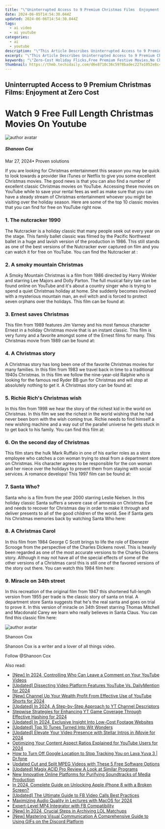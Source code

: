 ```yaml
---
title: "\"Uninterrupted Access to 9 Premium Christmas Films  Enjoyment at Zero Cost for 2024\""
date: 2024-06-05T14:54:30.044Z
updated: 2024-06-06T14:54:30.044Z
tags:
  - ai video
  - ai youtube
categories:
  - ai
  - youtube
description: "\"This Article Describes Uninterrupted Access to 9 Premium Christmas Films: Enjoyment at Zero Cost for 2024\""
excerpt: "\"This Article Describes Uninterrupted Access to 9 Premium Christmas Films: Enjoyment at Zero Cost for 2024\""
keywords: "\"Zero-Cost Holiday Flicks,Free Premium Festive Movies,No Charge Christmas Films,Discounted Holiday Classics,Affordable Yuletide Cinema,Cost-Free Seasonal Films,Premium Gifts for Free\""
thumbnail: https://thmb.techidaily.com/d6e8710c36c5978badec227a1052e8c4e84f42f10c18f1adcfe6fd4f956e57b1.jpg
---
```


## Uninterrupted Access to 9 Premium Christmas Films: Enjoyment at Zero Cost

# Watch 9 Free Full Length Christmas Movies On Youtube

![author avatar](https://images.wondershare.com/filmora/article-images/shannon-cox.jpg)

##### Shanoon Cox

 Mar 27, 2024• Proven solutions

If you are looking for Christmas entertainment this season you may be quick to look towards a provider like iTunes or Netflix to give you some excellent Christmas movies. The good news is that you can also find a number of excellent classic Christmas movies on YouTube. Accessing these movies on YouTube while to save your rental fees as well as make sure that you can have a steady stream of Christmas entertainment whoever you might be visiting over the holiday season. Here are some of the top 10 classic movies that you can find for free on YouTube right now.

### 1. The nutcracker 1990

The Nutcracker is a holiday classic that many people seek out every year on the stage. This family ballet classic was filmed by the Pacific Northwest ballet in a huge and lavish version of the production in 1986\. This still stands as one of the best versions of the Nutcracker ever captured on film and you can watch it for free on YouTube. You can find the Nutcracker at :

### 2. A smoky mountain Christmas

A Smoky Mountain Christmas is a film from 1986 directed by Harry Winkler and starring Lee Majors and Dolly Parton. The full musical fairy tale can be found online on YouTube and it's about a country singer who is trying to spend a quiet Christmas holiday at home. She suddenly becomes involved with a mysterious mountain man, an evil witch and is forced to protect seven orphans over the holidays. This film can be found at:

### 3. Ernest saves Christmas

This film from 1989 features Jim Varney and his most famous character Ernest in a holiday Christmas movie that is an instant classic. This film is very funny and a favorite amongst some of the Ernest films for many. This Christmas movie from 1989 can be found at:

### 4. A Christmas story

A Christmas story has long been one of the favorite Christmas movies for many families. In this film from 1983 we travel back in time to a traditional 1940s Christmas. In this film we follow the nine-year-old Ralphie who is looking for the famous red Ryder BB gun for Christmas and will stop at absolutely nothing to get it. A Christmas story can be found at:

### 5. Richie Rich's Christmas wish

In this film from 1998 we hear the story of the richest kid in the world on Christmas. In this film we see the richest in the world wishing that he had never been born with the wish coming true. Richie needs to find himself a new wishing machine and a way out of the parallel universe he gets stuck in to get back to his family. You can find this film at:

### 6. On the second day of Christmas

This film stars the hulk Mark Ruffalo in one of his earlier roles as a store employee who catches a con woman trying to steal from a department store on Christmas. His character agrees to be responsible for the con woman and her niece over the holidays to prevent them from staying with social services. A romance develops! This 1997 film can be found at:

### 7. Santa Who?

Santa who is a film from the year 2000 starring Leslie Nielsen. In this holiday classic Santa suffers a severe case of amnesia on Christmas Eve and needs to recover for Christmas day in order to make it through and deliver presents to all of the good children of the world. See if Santa gets his Christmas memories back by watching Santa Who here:

### 8. A Christmas Carol

In this film from 1984 George C Scott brings to life the role of Ebenezer Scrooge from the perspective of the Charles Dickens novel. This is heavily been regarded as one of the most accurate versions to the Charles Dickens story. Although it may not have all of the special effects of some of the other versions of a Christmas carol this is still one of the favored versions of the story out there. You can watch this 1984 film here:

### 9. Miracle on 34th street

In this recreation of the original film from 1947 this shortened full-length version from 1955 per trade is the classic story of santa on trial. A department store Santa suggests that he's the real santa and goes on trial to prove it. In this version of miracle on 34th Street starring Thomas Mitchell and Macdonald Carey we learn who really believes in Santa Claus. You can find this classic film here:

![author avatar](https://images.wondershare.com/filmora/article-images/shannon-cox.jpg)

Shanoon Cox

Shanoon Cox is a writer and a lover of all things video.

Follow @Shanoon Cox

<span class="atpl-alsoreadstyle">Also read:</span>
<div><ul>
<li><a href="https://facebook-video-share.techidaily.com/new-in-2024-controlling-who-can-leave-a-comment-on-your-youtube-videos/"><u>[New] In 2024, Controlling Who Can Leave a Comment on Your YouTube Videos</u></a></li>
<li><a href="https://facebook-video-share.techidaily.com/updated-dissecting-video-platform-features-youtube-vs-dailymention-for-2024/"><u>[Updated] Dissecting Video Platform Features  YouTube Vs. DailyMention for 2024</u></a></li>
<li><a href="https://facebook-video-share.techidaily.com/new-channel-up-your-wealth-profit-from-effective-use-of-youtube-shorts-for-2024/"><u>[New] Channel Up Your Wealth  Profit From Effective Use of YouTube Shorts for 2024</u></a></li>
<li><a href="https://facebook-video-share.techidaily.com/updated-in-2024-a-step-by-step-approach-to-yt-channel-descriptors/"><u>[Updated] In 2024, A Step-by-Step Approach to YT Channel Descriptors</u></a></li>
<li><a href="https://facebook-video-share.techidaily.com/stepwise-strategies-for-enhancing-yt-game-coverage-through-effective-hashing-for-2024/"><u>Stepwise Strategies for Enhancing YT Game Coverage Through Effective Hashing for 2024</u></a></li>
<li><a href="https://facebook-video-share.techidaily.com/updated-in-2024-exclusive-insight-into-low-cost-footage-websites/"><u>[Updated] In 2024, Exclusive Insight Into Low-Cost Footage Websites</u></a></li>
<li><a href="https://facebook-video-share.techidaily.com/updated-top-10-tunes-turned-into-wit-wonders/"><u>[Updated] Top 10 Tunes Turned Into Wit Wonders</u></a></li>
<li><a href="https://facebook-video-share.techidaily.com/updated-elevate-your-video-presence-with-stellar-intros-in-imovie-for-2024/"><u>[Updated] Elevate Your Video Presence with Stellar Intros in iMovie for 2024</u></a></li>
<li><a href="https://facebook-video-share.techidaily.com/optimizing-your-content-aspect-ratios-explained-for-youtube-users-for-2024/"><u>Optimizing Your Content  Aspect Ratios Explained for YouTube Users for 2024</u></a></li>
<li><a href="https://android-location-track.techidaily.com/how-to-turn-off-google-location-to-stop-tracking-you-on-lava-yuva-3-drfone-by-drfone-virtual-android/"><u>How to Turn Off Google Location to Stop Tracking You on Lava Yuva 3 | Dr.fone</u></a></li>
<li><a href="https://ai-driven-video-production.techidaily.com/updated-cut-and-split-mpeg-videos-with-these-5-free-software-options/"><u>Updated Cut and Split MPEG Videos with These 5 Free Software Options</u></a></li>
<li><a href="https://extra-guidance.techidaily.com/updated-magix-acid-pro-review-a-look-at-similar-programs/"><u>[Updated] Magix ACID Pro Review  A Look at Similar Programs</u></a></li>
<li><a href="https://audio-shaping.techidaily.com/new-innovative-online-platforms-for-purifying-soundtracks-of-media-production/"><u>New Innovative Online Platforms for Purifying Soundtracks of Media Production</u></a></li>
<li><a href="https://ios-unlock.techidaily.com/in-2024-complete-guide-on-unlocking-apple-iphone-8-with-a-broken-screen-by-drfone-ios/"><u>In 2024, Complete Guide on Unlocking Apple iPhone 8 with a Broken Screen?</u></a></li>
<li><a href="https://facebook-videos.techidaily.com/updated-the-ultimate-guide-to-fb-video-calls-best-practices/"><u>[Updated] The Ultimate Guide to FB Video Calls  Best Practices</u></a></li>
<li><a href="https://visual-screen-recording.techidaily.com/maximizing-audio-quality-in-lectures-with-macos-for-2024/"><u>Maximizing Audio Quality in Lectures with MacOS for 2024</u></a></li>
<li><a href="https://facebook-video-recording.techidaily.com/expert-level-mp4-integrator-with-fb-compatibility/"><u>Expert-Level MP4 Integrator with FB Compatibility</u></a></li>
<li><a href="https://screen-mirroring-recording.techidaily.com/new-in-2024-crucial-steps-in-archiving-lol-matchups/"><u>[New] In 2024, Crucial Steps in Archiving LOL Matchups</u></a></li>
<li><a href="https://discord-videos.techidaily.com/new-mastering-visual-communication-a-comprehensive-guide-to-using-gifs-on-the-discord-platform/"><u>[New] Mastering Visual Communication  A Comprehensive Guide to Using GIFs on the Discord Platform</u></a></li>
</ul></div>

<ins class="adsbygoogle"
      style="display:block"
      data-ad-client="ca-pub-7571918770474297"
      data-ad-slot="8358498916"
      data-ad-format="auto"
      data-full-width-responsive="true"></ins>